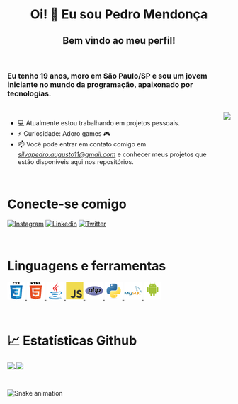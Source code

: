 <h1 align="center">Oi! 👋 Eu sou Pedro Mendonça</h1>
<h2 align="center">Bem vindo ao meu perfil!</h2><br>
<h3 align="left">Eu tenho 19 anos, moro em São Paulo/SP e sou um jovem iniciante no mundo da programação, apaixonado por tecnologias.  </h3><br>


<img align="right" height="150  " src = "https://miro.medium.com/max/1400/1*Vq0sQ79QIZV6V1R-t7qtmw.gif">

- 💻 Atualmente estou trabalhando em projetos pessoais.
- ⚡ Curiosidade: Adoro games 🎮 
- 📫 Você pode entrar em contato comigo em *silvapedro.augusto11@gmail.com* e conhecer meus projetos que estão disponíveis aqui nos repositórios.


<br>

<h1>Conecte-se comigo</h1>
<p align="left">
    <a href="https://www.instagram.com/opedromendoncas/" target="_blank"><img src="https://i.postimg.cc/N0fjZXLD/instagram.png" alt="Instagram" height="40" width="40"/></a> 
    <a href="https://www.linkedin.com/in/opedromendoncas/" target="_blank"><img src="https://i.postimg.cc/qRNMvdsC/linkedin.png" alt="Linkedin" height="40" width="40"/></a> 
    <a href="https://twitter.com/opedromendoncas" target="_blank"><img src="https://i.postimg.cc/YSnC7SWH/twitter.png" alt="Twitter" height="40" width="40"/></a> 
</p>

<br>

<h1>Linguagens e ferramentas</h1>
<p align="left">
    <a href="https://www.w3schools.com/css/" target="_blank" rel="noreferrer"> <img src="https://raw.githubusercontent.com/devicons/devicon/master/icons/css3/css3-original-wordmark.svg" alt="css3" width="40" height="40"/> </a> 
    <a href="https://www.w3.org/html/" target="_blank" rel="noreferrer"> <img src="https://raw.githubusercontent.com/devicons/devicon/master/icons/html5/html5-original-wordmark.svg" alt="html5" width="40" height="40"/> </a> 
    <a href="https://www.java.com" target="_blank" rel="noreferrer"> <img src="https://raw.githubusercontent.com/devicons/devicon/master/icons/java/java-original.svg" alt="java" width="40" height="40"/> </a> 
    <a href="https://developer.mozilla.org/en-US/docs/Web/JavaScript" target="_blank" rel="noreferrer"> <img src="https://raw.githubusercontent.com/devicons/devicon/master/icons/javascript/javascript-original.svg" alt="javascript" width="40" height="40"/> </a> 
    <a href="https://www.php.net" target="_blank" rel="noreferrer"> <img src="https://raw.githubusercontent.com/devicons/devicon/master/icons/php/php-original.svg" alt="php" width="40" height="40"/> </a> 
    <a href="https://www.python.org" target="_blank" rel="noreferrer"> <img src="https://raw.githubusercontent.com/devicons/devicon/master/icons/python/python-original.svg" alt="python" width="40" height="40"/> </a> 
    <a href="https://www.mysql.com/" target="_blank" rel="noreferrer"> <img src="https://raw.githubusercontent.com/devicons/devicon/master/icons/mysql/mysql-original-wordmark.svg" alt="mysql" width="40" height="40"/> </a> 
    <a href="https://developer.android.com" target="_blank" rel="noreferrer"> <img src="https://raw.githubusercontent.com/devicons/devicon/master/icons/android/android-original-wordmark.svg" alt="android" width="40" height="40"/> </a>
</p>


<br>


<h1>📈 Estatísticas Github</h1>
<p align="left">
  <a href="https://github.com/opedromendoncas">
  <img align="center" height= "180em" src="https://github-readme-stats.vercel.app/api?username=opedromendoncas&show_icons=true&theme=algolia&include_all_commits=true&count_private=true"/>
  <img align="center" height= "180em" src="https://github-readme-stats.vercel.app/api/top-langs/?username=opedromendoncas&layout=compact&langs_count=7&theme=algolia"/> </a>
</p>


<br>

![Snake animation](https://github.com/opedromendoncas/opedromendoncas/blob/output/github-contribution-grid-snake.svg)

